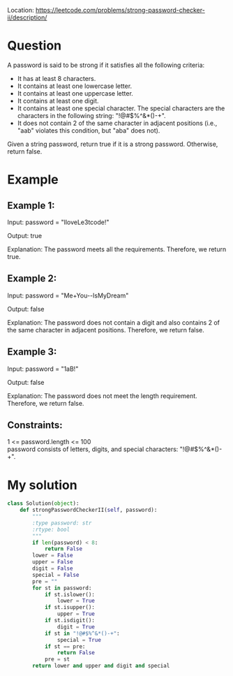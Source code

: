 Location: https://leetcode.com/problems/strong-password-checker-ii/description/
# Question
A password is said to be strong if it satisfies all the following criteria:

- It has at least 8 characters.
- It contains at least one lowercase letter.
- It contains at least one uppercase letter.
- It contains at least one digit.
- It contains at least one special character. The special characters are the characters in the following string: "!@#$%^&*()-+".
- It does not contain 2 of the same character in adjacent positions (i.e., "aab" violates this condition, but "aba" does not).

Given a string password, return true if it is a strong password. Otherwise, return false.
 
# Example

## Example 1:

Input: password = "IloveLe3tcode!"

Output: true

Explanation: The password meets all the requirements. Therefore, we return true.

## Example 2:

Input: password = "Me+You--IsMyDream"

Output: false

Explanation: The password does not contain a digit and also contains 2 of the same character in adjacent positions. Therefore, we return false.

## Example 3:

Input: password = "1aB!"

Output: false

Explanation: The password does not meet the length requirement. Therefore, we return false.
 

## Constraints:

1 <= password.length <= 100\
password consists of letters, digits, and special characters: "!@#$%^&*()-+".
 

# My solution 
```python
class Solution(object):
    def strongPasswordCheckerII(self, password):
        """
        :type password: str
        :rtype: bool
        """
        if len(password) < 8:
            return False
        lower = False
        upper = False
        digit = False
        special = False
        pre = ""
        for st in password:
            if st.islower():
                lower = True
            if st.isupper():
                upper = True
            if st.isdigit():
                digit = True
            if st in "!@#$%^&*()-+":
                special = True
            if st == pre:
                return False
            pre = st
        return lower and upper and digit and special
```
